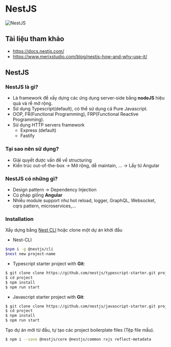 # NestJS
   ![NestJS](https://github.com/LDK-VN/NestJS/blob/master/Resource/logo.png)

## Tài liệu tham khảo
* https://docs.nestjs.com/
* https://www.merixstudio.com/blog/nestjs-how-and-why-use-it/

## NestJS
### NestJS là gì?
* Là framework để xấy dựng các ứng dụng server-side bằng **nodeJS** hiệu quả và rễ mở rộng.
* Sử dụng Typescript(default), có thể sử dụng cả Pure Javascript.
* OOP, FR(Functional Programming), FRP(Functional Reactive Programming).
* Sử dụng HTTP servers framework
   * Express (default)
   * Fastify

### Tại sao nên sử dụng?
* Giải quyết được vấn đề về structuring
* Kiến trúc out-of-the-box -> Mở rộng, dễ maintain, … -> Lấy từ Angular

### NestJS có những gì?
* Design pattern -> Dependency Injection
* Cú pháp giống **Angular**
* Nhiều module support như hot reload, logger, GraphQL, Websocket, cqrs pattern, microservices,…

### Installation
Xấy dựng bằng [Nest CLI][nest-cli] hoặc clone một dự án khởi đầu

* Nest-CLI

```bash
$npm i -g @nestjs/cli
$nest new project-name
```

* Typescript starter project with **Git**:

```bash
$ git clone clone https://github.com/nestjs/typescript-starter.git project
$ cd project
$ npm install
$ npm run start
```

* Javascript starter project with **Git**:

```bash
$ git clone clone https://github.com/nestjs/javascript-starter.git project
$ cd project
$ npm install
$ npm run start
```

Tạo dự án mới từ đầu, tự tạo các project boilerplate files (Tệp file mẫu).

```bash
$ npm i --save @nestjs/core @nestjs/common rxjs reflect-metadata
```

[nest-cli]: https://docs.nestjs.com/cli/overview
